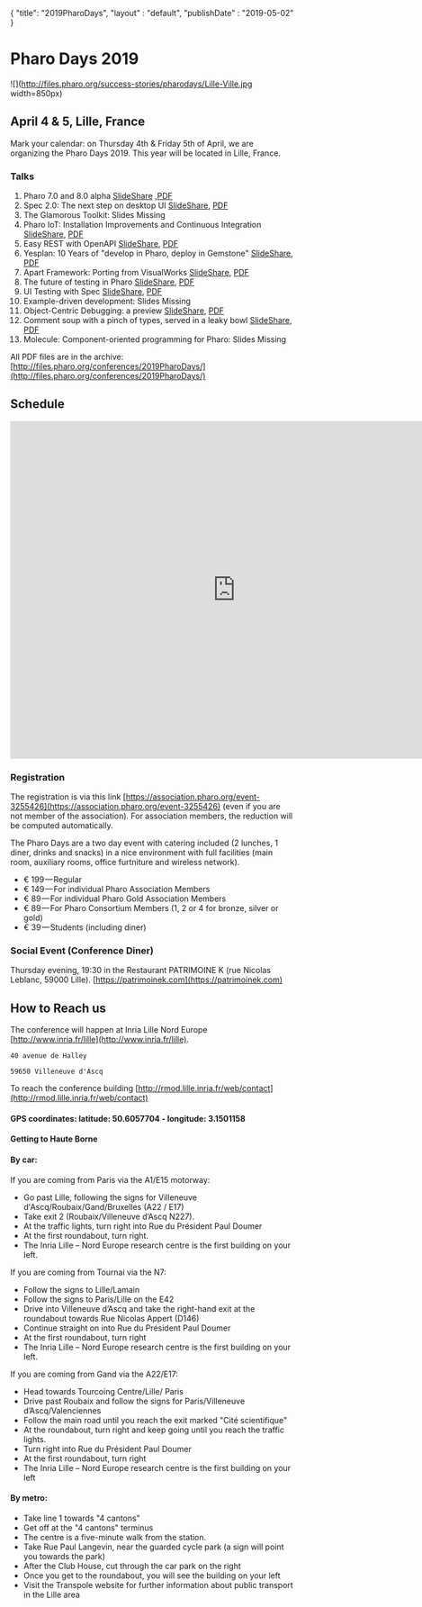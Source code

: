 {"title": "2019PharoDays","layout" : "default","publishDate" : "2019-05-02"}# Pharo Days 2019![](http://files.pharo.org/success-stories/pharodays/Lille-Ville.jpg width=850px)## April 4 & 5, Lille, FranceMark your calendar: on Thursday 4th & Friday 5th of April, we are organizing the Pharo Days 2019. This year will be located in Lille, France. ### Talks1. Pharo 7.0 and 8.0 alpha [SlideShare](https://www.slideshare.net/pharoproject/pharo-70-and-80-alpha) ,[PDF](http://files.pharo.org/conferences/2019PharoDays/01%20Pharo%20update.pdf)1. Spec 2.0: The next step on desktop UI [SlideShare](https://www.slideshare.net/pharoproject/spec-20-the-next-step-on-desktop-ui), [PDF](http://files.pharo.org/conferences/2019PharoDays/02%20Spec.pdf)1. The Glamorous Toolkit: Slides Missing1. Pharo IoT: Installation Improvements and Continuous Integration [SlideShare](https://www.slideshare.net/pharoproject/pharo-iot-installation-improvements-and-continuous-integration-143194969), [PDF](http://files.pharo.org/conferences/2019PharoDays/04%20Pharo%20IoT.pdf)1. Easy REST with OpenAPI [SlideShare](https://www.slideshare.net/pharoproject/easy-rest-with-openapi-143194919), [PDF](http://files.pharo.org/conferences/2019PharoDays/05%20openapi.pdf)1. Yesplan: 10 Years of "develop in Pharo, deploy in Gemstone" [SlideShare](https://www.slideshare.net/pharoproject/yesplan-10-years-later), [PDF](http://files.pharo.org/conferences/2019PharoDays/06%20Yesplan-PharoDays2019.pdf)1. Apart Framework: Porting from VisualWorks [SlideShare](https://www.slideshare.net/pharoproject/apart-framework-porting-from-visualworks), [PDF](http://files.pharo.org/conferences/2019PharoDays/07%20aPart.pdf)1. The future of testing in Pharo [SlideShare](https://www.slideshare.net/pharoproject/the-future-of-testing-in-pharo-143195294), [PDF](http://files.pharo.org/conferences/2019PharoDays/08%20The%20future%20of%20testing%20in%20Pharo.pdf)1. UI Testing with Spec [SlideShare](https://www.slideshare.net/pharoproject/ui-testing-with-spec), [PDF](http://files.pharo.org/conferences/2019PharoDays/09%20Spec%20Tests.pdf)1. Example-driven development: Slides Missing1. Object-Centric Debugging: a preview [SlideShare](https://www.slideshare.net/pharoproject/objectcentric-debugging-a-preview), [PDF](http://files.pharo.org/conferences/2019PharoDays/11%20object-centric-debugging-preview.pdf)1. Comment soup with a pinch of types, served in a leaky bowl [SlideShare](https://www.slideshare.net/pharoproject/comment-soup-with-a-pinch-of-types-served-in-a-leaky-bowl), [PDF](http://files.pharo.org/conferences/2019PharoDays/12%20Comment%20soup%20with%20a%20pinch%20of%20types.pdf)1. Molecule: Component-oriented programming for Pharo: Slides MissingAll PDF files are in the archive: [http://files.pharo.org/conferences/2019PharoDays/](http://files.pharo.org/conferences/2019PharoDays/)## Schedule<iframe src="https://calendar.google.com/calendar/embed?mode=WEEK&amp;height=600&amp;wkst=1&amp;bgcolor=%23FFFFFF&amp;src=021vq166ioejihr7nsat0pjqic%40group.calendar.google.com&amp;color=%231B887A&amp;ctz=Europe%2FParis" style="border-width:0" width="800" height="600" frameborder="0" scrolling="no"></iframe>### RegistrationThe registration is via this link [https://association.pharo.org/event-3255426](https://association.pharo.org/event-3255426) \(even if you are not member of the association\). For association members, the reduction will be computed automatically. The Pharo Days are a two day event with catering included \(2 lunches, 1 diner, drinks and snacks\) in a nice environment with full facilities \(main room, auxiliary rooms, office furtniture and wireless network\).- € 199 — Regular- € 149 — For individual Pharo Association Members- € 89 — For individual Pharo Gold Association Members- € 89 — For Pharo Consortium Members \(1, 2 or 4 for bronze, silver or gold\)- € 39 — Students \(including diner\)### Social Event \(Conference Diner\)Thursday evening, 19:30 in the Restaurant PATRIMOINE K \(rue Nicolas Leblanc, 59000 Lille\). [https://patrimoinek.com](https://patrimoinek.com)## How to Reach usThe conference will happen at Inria Lille Nord Europe [http://www.inria.fr/lille](http://www.inria.fr/lille).```40 avenue de Halley59650 Villeneuve d'Ascq```To reach the conference building [http://rmod.lille.inria.fr/web/contact](http://rmod.lille.inria.fr/web/contact)#### GPS coordinates: latitude: 50.6057704 - longitude: 3.1501158#### Getting to Haute Borne  #### By car:If you are coming from Paris via the A1/E15 motorway:- Go past Lille, following the signs for Villeneuve d'Ascq/Roubaix/Gand/Bruxelles \(A22 / E17\)  - Take exit 2 \(Roubaix/Villeneuve d’Ascq N227\).- At the traffic lights, turn right into Rue du Président Paul Doumer- At the first roundabout, turn right.- The Inria Lille – Nord Europe research centre is the first building on your left.If you are coming from Tournai via the N7:- Follow the signs to Lille/Lamain- Follow the signs to Paris/Lille on the E42- Drive into Villeneuve d’Ascq and take the right-hand exit at the roundabout towards Rue Nicolas Appert \(D146\)- Continue straight on into Rue du Président Paul Doumer- At the first roundabout, turn right- The Inria Lille – Nord Europe research centre is the first building on your left.If you are coming from Gand via the A22/E17:- Head towards Tourcoing Centre/Lille/ Paris- Drive past Roubaix and follow the signs for Paris/Villeneuve d’Ascq/Valenciennes- Follow the main road until you reach the exit marked "Cité scientifique"- At the roundabout, turn right and keep going until you reach the traffic lights.- Turn right into Rue du Président Paul Doumer- At the first roundabout, turn right- The Inria Lille – Nord Europe research centre is the first building on your left#### By metro:- Take line 1 towards "4 cantons"- Get off at the "4 cantons" terminus- The centre is a five-minute walk from the station.- Take Rue Paul Langevin, near the guarded cycle park \(a sign will point you towards the park\)- After the Club House, cut through the car park on the right- Once you get to the roundabout, you will see the building on your left- Visit the Transpole website for further information about public transport in the Lille area